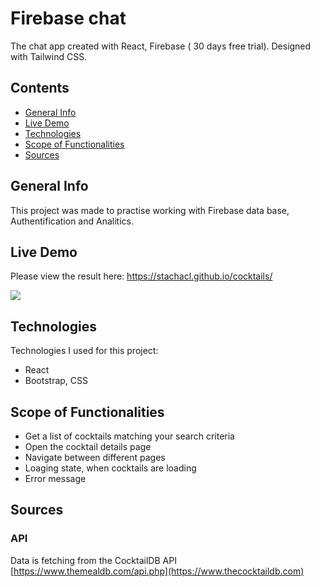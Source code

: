 # Firebase chat

The chat app created with React, Firebase ( 30 days free trial). 
Designed with  Tailwind CSS.

## Contents
* [General Info](#general-info)
* [Live Demo](#live-demo)
* [Technologies](#technologies)
* [Scope of Functionalities](#scope-of-functionalities)
* [Sources](#sources)

## General Info
This project was made to practise working with Firebase data base, Authentification and Analitics.

## Live Demo
Please view the result here:
https://stachacl.github.io/cocktails/

<img src="[https://ik.imagekit.io/stcl/github/Screen_Shot_cocktails_J6klTqg61.png?ik-sdk-version=javascript-1.4.3&updatedAt=1664511476112](https://ik.imagekit.io/stcl/chat/Screen_Shot_Chat_P6MPsjVQ_.png?ik-sdk-version=javascript-1.4.3&updatedAt=1665217876897)">

## Technologies
Technologies I used for this project:
- React 
- Bootstrap, CSS


## Scope of Functionalities
- Get a list of cocktails matching your search criteria
- Open the cocktail details page
- Navigate between different pages
- Loaging state, when cocktails are loading
- Error message

## Sources

### API 
Data is fetching from the CocktailDB API [https://www.themealdb.com/api.php](https://www.thecocktaildb.com)



